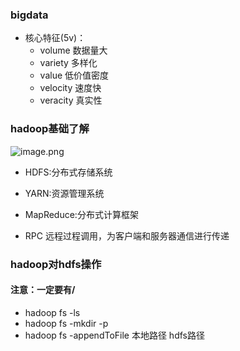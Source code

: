 
### bigdata
* 核心特征(5v)：
  * volume 数据量大
  * variety 多样化
  * value 低价值密度
  * velocity 速度快
  * veracity 真实性

### hadoop基础了解

![image.png](https://upload-images.jianshu.io/upload_images/14466577-516883c8151b2def.png?imageMogr2/auto-orient/strip%7CimageView2/2/w/1240)

* HDFS:分布式存储系统
* YARN:资源管理系统
* MapReduce:分布式计算框架

* RPC 远程过程调用，为客户端和服务器通信进行传递


### hadoop对hdfs操作
#### 注意：一定要有/
* hadoop fs -ls
* hadoop fs -mkdir -p
* hadoop fs -appendToFile 本地路径 hdfs路径



